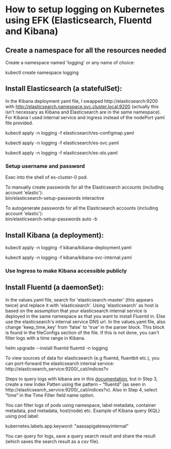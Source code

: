# How to setup logging on Kubernetes using EFK (Elasticsearch, Fluentd and Kibana)

## Create a namespace for all the resources needed
Create a namespace named 'logging' or any name of choice:

kubectl create namespace logging

## Install Elasticsearch (a statefulSet):

In the Kibana deployment yaml file, I swapped http://elasticsearch:9200 with http://elasticsearch.namespace.svc.cluster.local:9200 (actually this isn't necessary as Kibana and Elasticsearch are in the same namespace).
For Kibana I used internal service and ingress instead of the nodePort yaml file provided.

kubectl apply -n logging -f elasticsearch/es-configmap.yaml

kubectl apply -n logging -f elasticsearch/es-svc.yaml

kubectl apply -n logging -f elasticsearch/es-sts.yaml

### Setup username and password

Exec into the shell of es-cluster-0 pod.

To manually create passwords for all the Elasticsearch accounts (including account 'elastic'):  
bin/elasticsearch-setup-passwords interactive

To autogenerate passwords for all the Elasticsearch accounts (including account 'elastic'):  
bin/elasticsearch-setup-passwords auto -b

## Install Kibana (a deployment):

kubectl apply -n logging -f kibana/kibana-deployment.yaml

kubectl apply -n logging -f kibana/kibana-svc-internal.yaml

### Use Ingress to make Kibana accessible publicly 

## Install Fluentd (a daemonSet):
In the values.yaml file, search for 'elasticsearch-master' (this appears twice) and replace it with 'elasticsearch'. Using 'elasticsearch' as host is based on the assumption that your elasticsearch internal service is deployed in the same namespace as that you want to install Fluentd in. Else use the elasticsearch's internal service DNS url.
In the values.yaml file, also change 'keep_time_key' from 'false' to 'true' in the parser block. This block is found in the fileConfigs section of the file. If this is not done, you can't filter logs with a time range in Kibana.

helm upgrade --install fluentd fluentd -n logging

To view sources of data for elasticsearch (e.g fluentd, fluentbit etc.), you can port-forward the elasticsearch internal service:
http://elasticsearch_service:9200/_cat/indices?v

Steps to query logs with kibana are in this [documentation](https://devopscube.com/setup-efk-stack-on-kubernetes), but in Step 3, create a new Index Patten using the pattern – “fluentd” (as seen in http://elasticsearch_service:9200/_cat/indices?v).
Also in Step 4, select “time” in the Time Filter field name option.

You can filter logs of pods using namespace, label metadata, container metadata, pod metadata, host(node) etc.
Example of Kibana query (KQL) using pod label:

kubernetes.labels.app.keyword: "aaasapigatewayinternal" 

You can query for logs, save a query search result and share the result (which saves the search result as a csv file).
